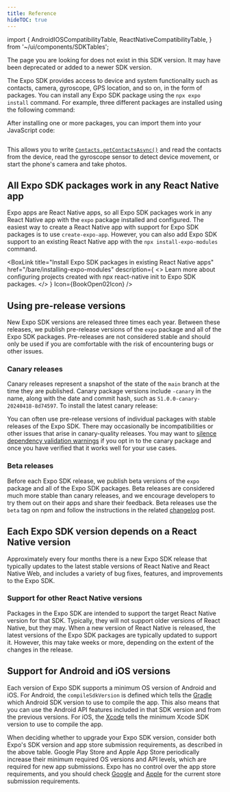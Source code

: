 ```yaml
---
title: Reference
hideTOC: true
---
```


import {
  AndroidIOSCompatibilityTable,
  ReactNativeCompatibilityTable,
} from '~/ui/components/SDKTables';

  The page you are looking for does not exist in this SDK version. It may have been deprecated or
  added to a newer SDK version.

The Expo SDK provides access to device and system functionality such as contacts, camera, gyroscope, GPS location, and so on, in the form of packages. You can install any Expo SDK package using the `npx expo install` command. For example, three different packages are installed using the following command:

After installing one or more packages, you can import them into your JavaScript code:

```js

```

This allows you to write [`Contacts.getContactsAsync()`](./sdk.mdcontacts#contactsgetcontactsasynccontactquery) and read the contacts from the device, read the gyroscope sensor to detect device movement, or start the phone's camera and take photos.

## All Expo SDK packages work in any React Native app

Expo apps are React Native apps, so all Expo SDK packages work in any React Native app with the `expo` package installed and configured. The easiest way to create a React Native app with support for Expo SDK packages is to use `create-expo-app`. However, you can also add Expo SDK support to an existing React Native app with the `npx install-expo-modules` command.

<BoxLink
  title="Install Expo SDK packages in existing React Native apps"
  href="/bare/installing-expo-modules"
  description={
    <>
      Learn more about configuring projects created with npx react-native init to Expo
      SDK packages.
    </>
  }
  Icon={BookOpen02Icon}
/>

## Using pre-release versions

New Expo SDK versions are released three times each year. Between these releases, we publish pre-release versions of the `expo` package and all of the Expo SDK packages. Pre-releases are not considered stable and should only be used if you are comfortable with the risk of encountering bugs or other issues.

### Canary releases

Canary releases represent a snapshot of the state of the `main` branch at the time they are published. Canary package versions include `-canary` in the name, along with the date and commit hash, such as `51.0.0-canary-20240418-8d74597`. To install the latest canary release:

You can often use pre-release versions of individual packages with stable releases of the Expo SDK. There may occasionally be incompatibilities or other issues that arise in canary-quality releases. You may want to [silence dependency validation warnings](/more/expo-cli/#configuring-dependency-validation) if you opt in to the canary package and once you have verified that it works well for your use cases.

### Beta releases

Before each Expo SDK release, we publish beta versions of the `expo` package and all of the Expo SDK packages. Beta releases are considered much more stable than canary releases, and we encourage developers to try them out on their apps and share their feedback. Beta releases use the `beta` tag on npm and follow the instructions in the related [changelog](https://expo.dev/changelog) post.

## Each Expo SDK version depends on a React Native version

Approximately every four months there is a new Expo SDK release that typically updates to the latest stable versions of React Native and React Native Web, and includes a variety of bug fixes, features, and improvements to the Expo SDK.

### Support for other React Native versions

Packages in the Expo SDK are intended to support the target React Native version for that SDK. Typically, they will not support older versions of React Native, but they may. When a new version of React Native is released, the latest versions of the Expo SDK packages are typically updated to support it. However, this may take weeks or more, depending on the extent of the changes in the release.

## Support for Android and iOS versions

Each version of Expo SDK supports a minimum OS version of Android and iOS. For Android, the `compileSdkVersion` is defined which tells the [Gradle](https://developer.android.com/studio/build) which Android SDK version to use to compile the app. This also means that you can use the Android API features included in that SDK version and from the previous versions. For iOS, the [Xcode](https://developer.apple.com/news/upcoming-requirements/) tells the minimum Xcode SDK version to use to compile the app.

When deciding whether to upgrade your Expo SDK version, consider both Expo's SDK version and app store submission requirements, as described in the above table. Google Play Store and Apple App Store periodically increase their minimum required OS versions and API levels, which are required for new app submissions. Expo has no control over the app store requirements, and you should check [Google](https://developer.android.com/studio/build) and [Apple](https://developer.apple.com/news/upcoming-requirements/) for the current store submission requirements.